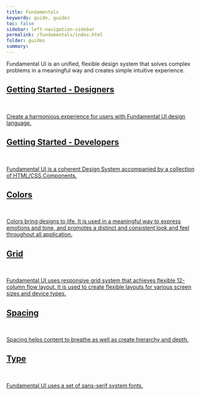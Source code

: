 ```yaml
---
title: Fundamentals
keywords: guide, guides
toc: false
sidebar: left-navigation-sidebar
permalink: /fundamentals/index.html
folder: guides
summary:
---
```


<p>Fundamental UI is an unified, flexible design system that solves complex 
problems in a meaningful way and creates simple intuitive experience.
</p>

<div class="fd-card-group fd-card-group--2col docs-cards">
    <a class="fd-card" role="button" href="getting-started-designers.html">
        <div class="fd-card__content">
             <h2 class="fd-card__header">
                 Getting Started - Designers
             </h2>
             <br/>
            <p class="fd-card__description">
                Create a harmonious experience for users with Fundamental UI design language.
            </p>
        </div>
    </a>
    <a class="fd-card" role="button" href="getting-started-developers.html">
        <div class="fd-card__content">
             <h2 class="fd-card__header">
                 Getting Started - Developers
             </h2>
             <br/>
             <p class="fd-card__description">
                 Fundamental UI is a coherent Design System accompanied by a collection of HTML/CSS Components.
             </p>
        </div>
    </a>
    <a class="fd-card" role="button" href="colors.html">
        <div class="fd-card__content">
             <h2 class="fd-card__header">
                 Colors
             </h2>
             <br/>
             <p class="fd-card__description">
                 Colors bring designs to life. It is used in a meaningful way to express emotions and tone, and promotes a distinct and consistent look and feel throughout all application.
             </p>
        </div>
    </a>
    <a class="fd-card" role="button" href="grid.html">
        <div class="fd-card__content">
             <h2 class="fd-card__header">
                 Grid
             </h2>
             <br/>
             <p class="fd-card__description">
                 Fundamental UI uses responsive grid system that achieves flexible 12-column flow layout. It is used to create flexible layouts for various screen sizes and device types.
             </p>
        </div>
    </a>
    <a class="fd-card" role="button" href="spacing.html">
        <div class="fd-card__content">
             <h2 class="fd-card__header">
                 Spacing
             </h2>
             <br/>
             <p class="fd-card__description">
                 Spacing helps content to breathe as well as create hierarchy and depth.
             </p>
        </div>
    </a>
    <a class="fd-card" role="button" href="type.html">
        <div class="fd-card__content">
             <h2 class="fd-card__header">
                 Type
             </h2>
             <br/>
             <p class="fd-card__description">
                 Fundamental UI uses a set of sans-serif system fonts.
             </p>
        </div>
    </a>
</div>
